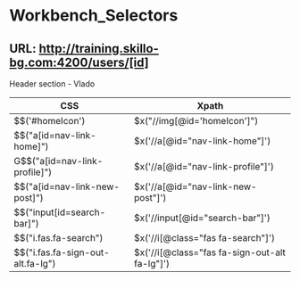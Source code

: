 # Workbench_Selectors

## URL: http://training.skillo-bg.com:4200/users/[id]

Header section - Vlado

| CSS | Xpath |
| ------ | ------ |
| $$('#homeIcon') | $x("//img[@id='homeIcon']")
| $$("a[id=nav-link-home]") | $x('//a[@id="nav-link-home"]')
| G$$("a[id=nav-link-profile]") | $x('//a[@id="nav-link-profile"]')
| $$("a[id=nav-link-new-post]") | $x('//a[@id="nav-link-new-post"]')
| $$("input[id=search-bar]") | $x('//input[@id="search-bar"]')
| $$("i.fas.fa-search") | $x('//i[@class="fas fa-search"]')
| $$("i.fas.fa-sign-out-alt.fa-lg") | $x('//i[@class="fas fa-sign-out-alt fa-lg"]')

